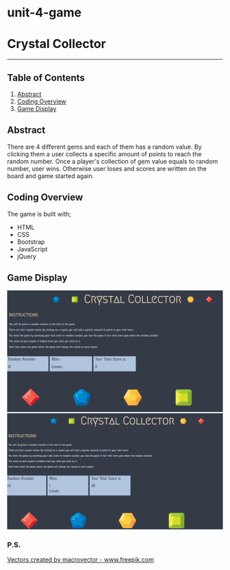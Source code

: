 # unit-4-game
# Crystal Collector
---------------
## Table of Contents
1. [Abstract](#abstract)
2. [Coding Overview](#overview)
3. [Game Display](#display)

<a name="abstract"></a>
## Abstract
There are 4 different gems and each of them has a random value.
By clicking them a user collects a specific amount of points to reach the random number.
Once a player's collection of gem value equals to random number, user wins.
Otherwise user loses and scores are written on the board and game started again.

<a name="overview"></a>
## Coding Overview

The game is built with;
* HTML
* CSS
* Bootstrap
* JavaScript
* jQuery

<a name="display"></a>
## Game Display
<img src="assets/images/gem.png" alt="game-display">
<br>
<img src="assets/images/gem2.png" alt="game-display">

### P.S.

<a href="https://www.freepik.com/free-photos-vectors/background">Vectors created by macrovector - www.freepik.com</a>